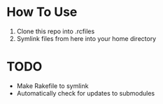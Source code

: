 # How To Use #
1. Clone this repo into .rcfiles
1. Symlink files from here into your home directory

# TODO #
* Make Rakefile to symlink
* Automatically check for updates to submodules

